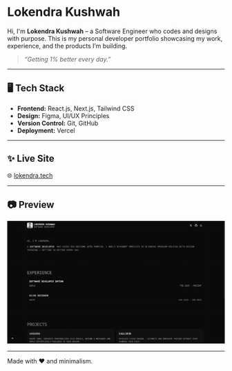# Lokendra Kushwah

Hi, I'm **Lokendra Kushwah** – a Software Engineer who codes and designs with purpose. This is my personal developer portfolio showcasing my work, experience, and the products I’m building.

> _“Getting 1% better every day.”_

---

## 🖥️ Tech Stack

- **Frontend:** React.js, Next.js, Tailwind CSS
- **Design:** Figma, UI/UX Principles
- **Version Control:** Git, GitHub
- **Deployment:** Vercel

---

## ✨ Live Site

🌐 [lokendra.tech](https://lokendra.tech)

---

## 📷 Preview

![Portfolio Screenshot](https://github.com/Lokendrakushwah12/lokendra.tech/blob/main/public/openGraph.png)

---

Made with ❤️ and minimalism.